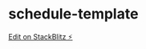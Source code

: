 # schedule-template

[Edit on StackBlitz ⚡️](https://stackblitz.com/edit/stackblitz-starters-cwu8hr)